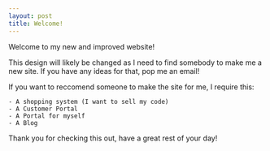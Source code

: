 ```yaml
---
layout: post
title: Welcome!
---
```

Welcome to my new and improved website!

This design will likely be changed as I need to find somebody to make me a new site. If you have any ideas for that, pop me an email!

If you want to reccomend someone to make the site for me, I require this:

    - A shopping system (I want to sell my code)
    - A Customer Portal
    - A Portal for myself
    - A Blog
    
    
Thank you for checking this out, have a great rest of your day!